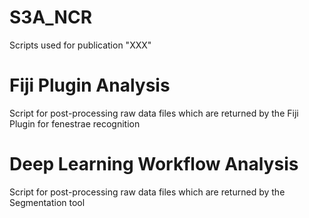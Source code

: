 # S3A_NCR
Scripts used for publication "XXX"

# Fiji Plugin Analysis
Script for post-processing raw data files which are returned by the Fiji Plugin for fenestrae recognition

# Deep Learning Workflow Analysis
Script for post-processing raw data files which are returned by the Segmentation tool

